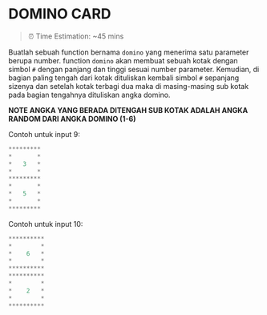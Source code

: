 # DOMINO CARD

> ⏰ Time Estimation: ~45 mins

Buatlah sebuah function bernama `domino` yang menerima satu parameter berupa number.
function `domino` akan membuat sebuah kotak dengan simbol `#` dengan panjang dan tinggi sesuai number parameter.
Kemudian, di bagian paling tengah dari kotak dituliskan kembali simbol `#` sepanjang sizenya dan setelah kotak terbagi
dua maka di masing-masing sub kotak pada bagian tengahnya dituliskan angka domino.



**NOTE ANGKA YANG BERADA DITENGAH SUB KOTAK ADALAH ANGKA RANDOM DARI ANGKA DOMINO (1-6)**

Contoh untuk input 9:
```javascript
*********
*       *
*   3   *
*       *
*********
*       *
*   5   *
*       *
*********
```

Contoh untuk input 10:
```javascript
**********
*        *
*    6   *
*        *
**********
**********
*        *
*    2   *
*        *
**********
```